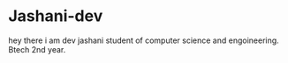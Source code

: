 # Jashani-dev 
hey there i am dev jashani student of computer science and engoineering.
<br>
Btech 2nd year.
